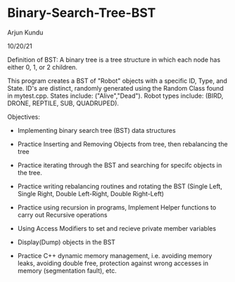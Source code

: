 # Binary-Search-Tree-BST

Arjun Kundu

10/20/21

Definition of BST: A binary tree is a tree structure in which each node has either 0, 1, or 2 children.

This program creates a BST of "Robot" objects with a specific ID, Type, and State. ID's are distinct, randomly generated using the Random Class found in mytest.cpp. States include: ("Alive","Dead"). Robot types include: (BIRD, DRONE, REPTILE, SUB, QUADRUPED).

Objectives:

- Implementing binary search tree (BST) data structures

- Practice Inserting and Removing Objects from tree, then rebalancing the tree

- Practice iterating through the BST and searching for specifc objects in the tree.

- Practice writing rebalancing routines and rotating the BST (Single Left, Single Right, Double Left-Right, Double Right-Left)

- Practice using recursion in programs, Implement Helper functions to carry out Recursive operations

- Using Access Modifiers to set and recieve private member variables

- Display(Dump) objects in the BST

- Practice C++ dynamic memory management, i.e. avoiding memory leaks, avoiding double free, protection against wrong accesses in memory (segmentation fault), etc.
